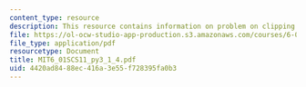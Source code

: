 ```yaml
---
content_type: resource
description: This resource contains information on problem on clipping shears.
file: https://ol-ocw-studio-app-production.s3.amazonaws.com/courses/6-01sc-introduction-to-electrical-engineering-and-computer-science-i-spring-2011/4420ad8488ec416a3e55f728395fa0b3_MIT6_01SCS11_py3_1_4.pdf
file_type: application/pdf
resourcetype: Document
title: MIT6_01SCS11_py3_1_4.pdf
uid: 4420ad84-88ec-416a-3e55-f728395fa0b3
---
```

